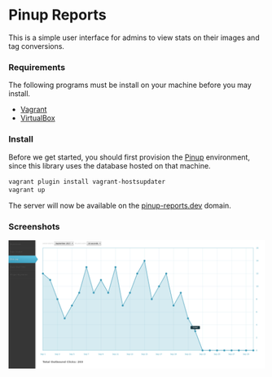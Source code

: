 # Pinup Reports

This is a simple user interface for admins to view stats on their images and tag conversions.

### Requirements

The following programs must be install on your machine before you may install.

- [Vagrant](https://www.vagrantup.com/downloads.html)
- [VirtualBox](https://www.virtualbox.org/wiki/Downloads)

### Install

Before we get started, you should first provision the [Pinup](https://github.com/jabes/pinup) environment,
since this library uses the database hosted on that machine.

```bash
vagrant plugin install vagrant-hostsupdater
vagrant up
```

The server will now be available on the [pinup-reports.dev](http://pinup-reports.dev/) domain.

### Screenshots

![](screenshots/screenshot_001.png)